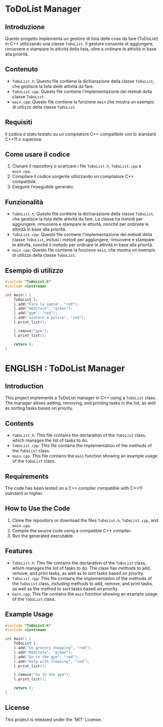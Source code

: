 ToDoList Manager
=================

## Introduzione
Questo progetto implementa un gestore di lista delle cose da fare (ToDoList) in C++ utilizzando una classe `ToDoList`. Il gestore consente di aggiungere, rimuovere e stampare le attività della lista, oltre a ordinare le attività in base alla priorità.

## Contenuto
- `ToDoList.h`: Questo file contiene la dichiarazione della classe `ToDoList`, che gestisce la lista delle attività da fare.
- `ToDoList.cpp`: Questo file contiene l'implementazione dei metodi della classe `ToDoList`.
- `main.cpp`: Questo file contiene la funzione `main` che mostra un esempio di utilizzo della classe `ToDoList`.

## Requisiti
Il codice è stato testato su un compilatore C++ compatibile con lo standard C++11 o superiore.

## Come usare il codice
1. Clonare il repository o scaricare i file `ToDoList.h`, `ToDoList.cpp` e `main.cpp`.
2. Compilare il codice sorgente utilizzando un compilatore C++ compatibile.
3. Eseguire l'eseguibile generato.

## Funzionalità
- `ToDoList.h`: Questo file contiene la dichiarazione della classe `ToDoList`, che gestisce la lista delle attività da fare. La classe ha metodi per aggiungere, rimuovere e stampare le attività, nonché per ordinare le attività in base alla priorità.
- `ToDoList.cpp`: Questo file contiene l'implementazione dei metodi della classe `ToDoList`, inclusi i metodi per aggiungere, rimuovere e stampare le attività, nonché il metodo per ordinare le attività in base alla priorità.
- `main.cpp`: Questo file contiene la funzione `main`, che mostra un esempio di utilizzo della classe `ToDoList`.

## Esempio di utilizzo
```cpp
#include "ToDoList.h"
#include <iostream>

int main() {
    ToDoList l;
    l.add("Fare la spesa", "red");
    l.add("meditare", "green");
    l.add("gym", "red");
    l.add("aiutare a pulire", "red");
    l.print_list();

    l.remove("gym");
    l.print_list();

    return 0;
}
```

ENGLISH :
ToDoList Manager
=================

## Introduction
This project implements a ToDoList manager in C++ using a `ToDoList` class. The manager allows adding, removing, and printing tasks in the list, as well as sorting tasks based on priority.

## Contents
- `ToDoList.h`: This file contains the declaration of the `ToDoList` class, which manages the list of tasks to do.
- `ToDoList.cpp`: This file contains the implementation of the methods of the `ToDoList` class.
- `main.cpp`: This file contains the `main` function showing an example usage of the `ToDoList` class.

## Requirements
The code has been tested on a C++ compiler compatible with C++11 standard or higher.

## How to Use the Code
1. Clone the repository or download the files `ToDoList.h`, `ToDoList.cpp`, and `main.cpp`.
2. Compile the source code using a compatible C++ compiler.
3. Run the generated executable.

## Features
- `ToDoList.h`: This file contains the declaration of the `ToDoList` class, which manages the list of tasks to do. The class has methods to add, remove, and print tasks, as well as to sort tasks based on priority.
- `ToDoList.cpp`: This file contains the implementation of the methods of the `ToDoList` class, including methods to add, remove, and print tasks, as well as the method to sort tasks based on priority.
- `main.cpp`: This file contains the `main` function showing an example usage of the `ToDoList` class.

## Example Usage
```cpp
#include "ToDoList.h"
#include <iostream>

int main() {
    ToDoList l;
    l.add("Go grocery shopping", "red");
    l.add("Meditate", "green");
    l.add("Go to the gym", "red");
    l.add("Help with cleaning", "red");
    l.print_list();

    l.remove("Go to the gym");
    l.print_list();

    return 0;
}
```
## License
This project is released under the 'MIT' License.
